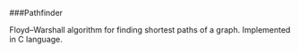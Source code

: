 
###Pathfinder

Floyd–Warshall algorithm for finding shortest paths of a graph. Implemented in C language.
